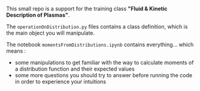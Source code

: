 
This small repo is a support for the training class **"Fluid & Kinetic Description of Plasmas"**.

The `operationOnDistribution.py` files contains a class definition, which is the main object you will manipulate.

The notebook `momentsFromDistributions.ipynb` contains everything... which means :
* some manipulations to get familiar with the way to calculate moments of a distribution function and their expected values
* some more questions you should try to answer before running the code in order to experience your intuitions

